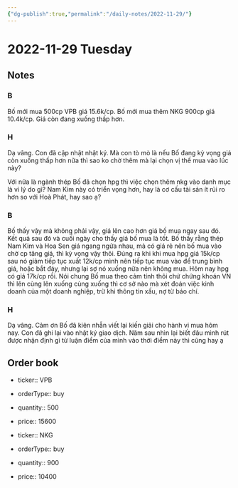 ```yaml
---
{"dg-publish":true,"permalink":"/daily-notes/2022-11-29/"}
---
```


# 2022-11-29 Tuesday

## Notes

### B

Bố mới mua 500cp VPB giá 15.6k/cp. Bố mới mua thêm NKG 900cp giá 10.4k/cp. Giá còn đang xuống thấp hơn.

### H

Dạ vâng. Con đã cập nhật nhật ký. Mà con tò mò là nếu Bố đang kỳ vọng giá còn xuống thấp hơn nữa thì sao ko chờ thêm mà lại chọn vị thế mua vào lúc này?

Với nữa là ngành thép Bố đã chọn hpg thì việc chọn thêm nkg vào danh mục là vì lý do gì? Nam Kim này có triển vọng hơn, hay là cơ cấu tài sản ít rủi ro hơn so với Hoà Phát, hay sao ạ?

### B

Bố thấy vậy mà không phải vậy, giá lên cao hơn giá bố mua ngay sau đó. Kết quả sau đó và cuối ngày cho thấy giá bố mua là tốt.
Bố thấy rằng thép Nam Kim và Hoa Sen giá ngang ngửa nhau, mà có giá rẻ nên bố mua vào chờ cp tăng giá, thì kỳ vọng vậy thôi.
Đúng ra khi khi mua hpg giá 15k/cp sau nó giảm tiếp tục xuất 12k/cp mình nên tiếp tục mua vào để trung bình giá, hoặc bắt đáy, nhưng lại sợ nó xuống nữa nên không mua. Hôm nay hpg có giá 17k/cp rồi.
Nói chung Bố mua theo cảm tính thôi chứ chứng khoán VN thì lên cùng lên xuống cùng xuống thì cơ sở nào mà xét đoán việc kinh doanh của một doanh nghiệp, trừ khi thông tin xấu, nợ từ báo chí.

### H

Dạ vâng. Cảm ơn Bố đã kiên nhẫn viết lại kiến giải cho hành vi mua hôm nay. Con đã ghi lại vào nhật ký giao dịch. Năm sau nhìn lại biết đâu mình rút được nhận định gì từ luận điểm của mình vào thời điểm này thì cũng hay ạ

## Order book

- ticker:: VPB
- orderType:: buy
- quantity:: 500
- price:: 15600

- ticker:: NKG
- orderType:: buy
- quantity:: 900
- price:: 10400
